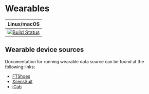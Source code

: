 # Wearables
| Linux/macOS |
|:----------:|
|[![Build Status](https://travis-ci.org/robotology/wearables.svg?branch=master)](https://travis-ci.org/robotology/wearables) |

## Wearable device sources
Documentation for running wearable data source can be found at the following links:
- [FTShoes](doc/How-to-run-FTshoes.md)
- [XsensSuit](doc/How-to-run-XsensSuit.md)
- [iCub](doc/How-to-run-iCub-as-wearable-source.md)
